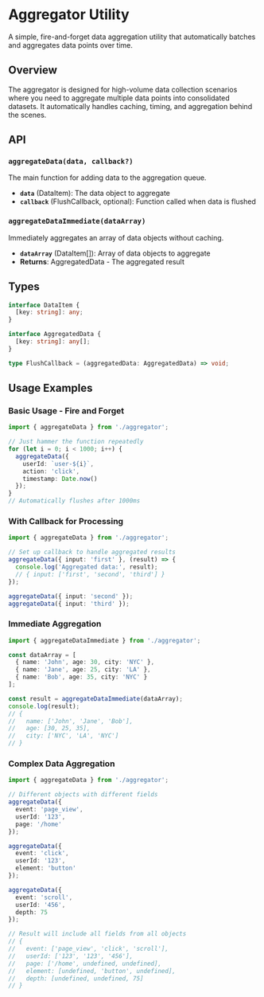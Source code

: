 # Aggregator Utility

A simple, fire-and-forget data aggregation utility that automatically batches and aggregates data points over time.

## Overview

The aggregator is designed for high-volume data collection scenarios where you need to aggregate multiple data points into consolidated datasets. It automatically handles caching, timing, and aggregation behind the scenes.

## API

### `aggregateData(data, callback?)`

The main function for adding data to the aggregation queue.

- **`data`** (DataItem): The data object to aggregate
- **`callback`** (FlushCallback, optional): Function called when data is flushed

### `aggregateDataImmediate(dataArray)`

Immediately aggregates an array of data objects without caching.

- **`dataArray`** (DataItem[]): Array of data objects to aggregate
- **Returns**: AggregatedData - The aggregated result

## Types

```typescript
interface DataItem {
  [key: string]: any;
}

interface AggregatedData {
  [key: string]: any[];
}

type FlushCallback = (aggregatedData: AggregatedData) => void;
```

## Usage Examples

### Basic Usage - Fire and Forget

```typescript
import { aggregateData } from './aggregator';

// Just hammer the function repeatedly
for (let i = 0; i < 1000; i++) {
  aggregateData({ 
    userId: `user-${i}`,
    action: 'click',
    timestamp: Date.now()
  });
}
// Automatically flushes after 1000ms
```

### With Callback for Processing

```typescript
import { aggregateData } from './aggregator';

// Set up callback to handle aggregated results
aggregateData({ input: 'first' }, (result) => {
  console.log('Aggregated data:', result);
  // { input: ['first', 'second', 'third'] }
});

aggregateData({ input: 'second' });
aggregateData({ input: 'third' });
```

### Immediate Aggregation

```typescript
import { aggregateDataImmediate } from './aggregator';

const dataArray = [
  { name: 'John', age: 30, city: 'NYC' },
  { name: 'Jane', age: 25, city: 'LA' },
  { name: 'Bob', age: 35, city: 'NYC' }
];

const result = aggregateDataImmediate(dataArray);
console.log(result);
// {
//   name: ['John', 'Jane', 'Bob'],
//   age: [30, 25, 35],
//   city: ['NYC', 'LA', 'NYC']
// }
```

### Complex Data Aggregation

```typescript
import { aggregateData } from './aggregator';

// Different objects with different fields
aggregateData({ 
  event: 'page_view',
  userId: '123',
  page: '/home'
});

aggregateData({ 
  event: 'click',
  userId: '123',
  element: 'button'
});

aggregateData({ 
  event: 'scroll',
  userId: '456',
  depth: 75
});

// Result will include all fields from all objects
// {
//   event: ['page_view', 'click', 'scroll'],
//   userId: ['123', '123', '456'],
//   page: ['/home', undefined, undefined],
//   element: [undefined, 'button', undefined],
//   depth: [undefined, undefined, 75]
// }
```
